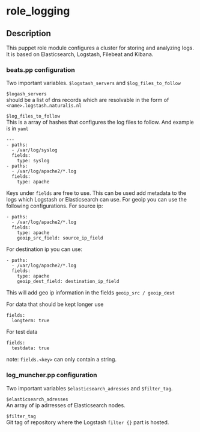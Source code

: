 # role_logging


## Description

This puppet role module configures a cluster for storing and analyzing logs. It is based on Elasticsearch, Logstash, Filebeat and Kibana.


### beats.pp configuration
Two important variables. `$logstash_servers` and `$log_files_to_follow`

`$logash_servers`  
should be a list of dns records which are resolvable in the form of `<name>.logstash.naturalis.nl`

`$log_files_to_follow`  
This is a array of hashes that configures the log files to follow. And example is in `yaml`
```
---
- paths:
  - /var/log/syslog
  fields:
    type: syslog
- paths:
  - /var/log/apache2/*.log
  fields:
    type: apache
```
Keys under `fields` are free to use. This can be used add metadata to the logs which Logstash or Elasticsearch can use.
For geoip you can use the following configurations. For source ip:
```
- paths:
  - /var/log/apache2/*.log
  fields:
    type: apache
    geoip_src_field: source_ip_field
```
For destination ip you can use:
```
- paths:
  - /var/log/apache2/*.log
  fields:
    type: apache
    geoip_dest_field: destination_ip_field
```
This will add geo ip information in the fields `geoip_src / geoip_dest`   

For data that should be kept longer use
```
fields:
  longterm: true
```
For test data
```
fields:
  testdata: true
```

note: `fields.<key>` can only contain a string.
### log_muncher.pp configuration
Two important variables `$elasticsearch_adresses` and `$filter_tag`.

`$elasticsearch_adresses`  
An array of ip adrresses of Elasticsearch nodes.

`$filter_tag`  
Git tag of repository where the Logstash `filter {}` part is hosted.
